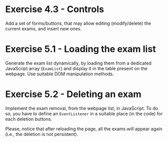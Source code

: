 # Exercise 4.3 - Controls

Add a set of forms/buttons, that may allow editing (modify/delete) the current exams, and insert new ones.

# Exercise 5.1 - Loading the exam list
Generate the exam list dynamically, by loading them from a dedicated JavaScript array (`ExamList`) and display it in the table present on the webpage. Use suitable DOM manipulation methods.

# Exercise 5.2 - Deleting an exam
Implement the exam removal, from the webpage list, in JavaScript. To do so, you have to define an `EventListener` in a suitable place (in the code) for each deletion buttons.

Please, notice that after reloading the page, all the exams will appear again (i.e., the deletion is not persistent).
